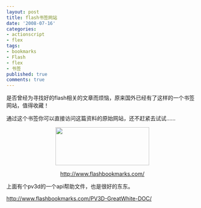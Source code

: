 ```yaml
---
layout: post
title: flash书签网站
date: '2008-07-16'
categories:
- actionscript
- flex
tags:
- bookmarks
- Flash
- flex
- 书签
published: true
comments: true
---
```

<p>是否曾经为寻找好的flash相关的文章而烦恼，原来国外已经有了这样的一个书签网站，值得收藏！</p>

<p>通过这个书签你可以直接访问这篇资料的原始网站，还不赶紧去试试……
<p style="text-align: center;"><a href="{{urls.media}}/2008/07/lirwurb8bm5fin_61.jpg"><img class="alignnone size-medium wp-image-178" title="lirwurb8bm5fin_61" src="{{urls.media}}/2008/07/lirwurb8bm5fin_61.jpg" alt="" width="246" height="100" /></a></p>
<p style="text-align: center;"><a href="http://www.flashbookmarks.com/" target="_blank">http://www.flashbookmarks.com/</a></p>
上面有个pv3d的一个api帮助文件，也是很好的东东。</p>

<p><a href="http://www.flashbookmarks.com/PV3D-GreatWhite-DOC/" target="_blank">http://www.flashbookmarks.com/PV3D-GreatWhite-DOC/</a></p>
